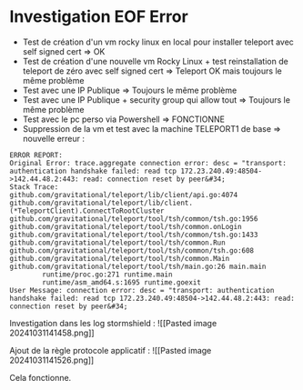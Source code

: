 # Investigation EOF Error

* Test de création d'un vm rocky linux en local pour installer teleport avec self signed cert => OK
* Test de création d'une nouvelle vm Rocky Linux + test reinstallation de teleport de zéro avec self signed cert => Teleport OK mais toujours le même problème
* Test avec une IP Publique => Toujours le même problème
* Test avec une IP Publique + security group qui allow tout => Toujours le même problème
* Test avec le pc perso via Powershell => FONCTIONNE
* Suppression de la vm et test avec la machine TELEPORT1 de base =>  nouvelle erreur : 
``` err
ERROR REPORT:
Original Error: trace.aggregate connection error: desc = "transport: authentication handshake failed: read tcp 172.23.240.49:48504->142.44.48.2:443: read: connection reset by peer&#34;
Stack Trace:
github.com/gravitational/teleport/lib/client/api.go:4074 github.com/gravitational/teleport/lib/client.(*TeleportClient).ConnectToRootCluster
github.com/gravitational/teleport/tool/tsh/common/tsh.go:1956 github.com/gravitational/teleport/tool/tsh/common.onLogin
github.com/gravitational/teleport/tool/tsh/common/tsh.go:1433 github.com/gravitational/teleport/tool/tsh/common.Run
github.com/gravitational/teleport/tool/tsh/common/tsh.go:608 github.com/gravitational/teleport/tool/tsh/common.Main
github.com/gravitational/teleport/tool/tsh/main.go:26 main.main
        runtime/proc.go:271 runtime.main
        runtime/asm_amd64.s:1695 runtime.goexit
User Message: connection error: desc = "transport: authentication handshake failed: read tcp 172.23.240.49:48504->142.44.48.2:443: read: connection reset by peer&#34;
```

Investigation dans les log stormshield :
![[Pasted image 20241031141458.png]]

Ajout de la règle protocole applicatif : 
![[Pasted image 20241031141526.png]]

Cela fonctionne. 